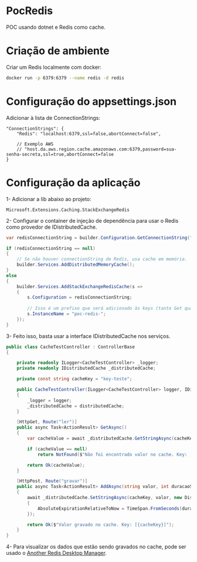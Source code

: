 # PocRedis
POC usando dotnet e Redis como cache.

# Criação de ambiente
Criar um Redis localmente com docker: 

```bash
docker run -p 6379:6379 --name redis -d redis
```


# Configuração do appsettings.json
Adicionar à lista de ConnectionStrings:
```jsonc
"ConnectionStrings": {
    "Redis": "localhost:6379,ssl=false,abortConnect=false",

    // Exemplo AWS
    // "host.da.aws.region.cache.amazonaws.com:6379,password=sua-senha-secreta,ssl=true,abortConnect=false
}
```

# Configuração da aplicação

1- Adicionar a lib abaixo ao projeto:
```
Microsoft.Extensions.Caching.StackExchangeRedis
```

2- Configurar o container de injeção de dependência para usar o Redis como provedor de IDistributedCache.
```csharp
var redisConnectionString = builder.Configuration.GetConnectionString("Redis");

if (redisConnectionString == null)
{
    // Se não houver connectionString de Redis, usa cache em memória.
    builder.Services.AddDistributedMemoryCache();
}
else
{
    builder.Services.AddStackExchangeRedisCache(s =>
    {
        s.Configuration = redisConnectionString;
        
        // Isso é um prefixo que será adicionado às keys (tanto Get quanto Set).
        s.InstanceName = "poc-redis-"; 
    });
}
```

3- Feito isso, basta usar a interface IDistributedCache nos serviços. 
```csharp
public class CacheTestController : ControllerBase
{

    private readonly ILogger<CacheTestController> _logger;
    private readonly IDistributedCache _distributedCache;

    private const string cacheKey = "key-teste";

    public CacheTestController(ILogger<CacheTestController> logger, IDistributedCache distributedCache)
    {
        _logger = logger;
        _distributedCache = distributedCache;
    }

    [HttpGet, Route("ler")]
    public async Task<ActionResult> GetAsync()
    {
        var cacheValue = await _distributedCache.GetStringAsync(cacheKey);

        if (cacheValue == null)
            return NotFound($"Não foi encontrado valor no cache. Key: [{cacheKey}]");

        return Ok(cacheValue);
    }

    [HttpPost, Route("gravar")]
    public async Task<ActionResult> AddAsync(string valor, int duracaoSegundos)
    {
        await _distributedCache.SetStringAsync(cacheKey, valor, new DistributedCacheEntryOptions
        {
            AbsoluteExpirationRelativeToNow = TimeSpan.FromSeconds(duracaoSegundos)
        });

        return Ok($"Valor gravado no cache. Key: [{cacheKey}]");
    }
}
```

4- Para visualizar os dados que estão sendo gravados no cache, pode ser usado o [Another Redis Desktop Manager](https://github.com/qishibo/AnotherRedisDesktopManager).